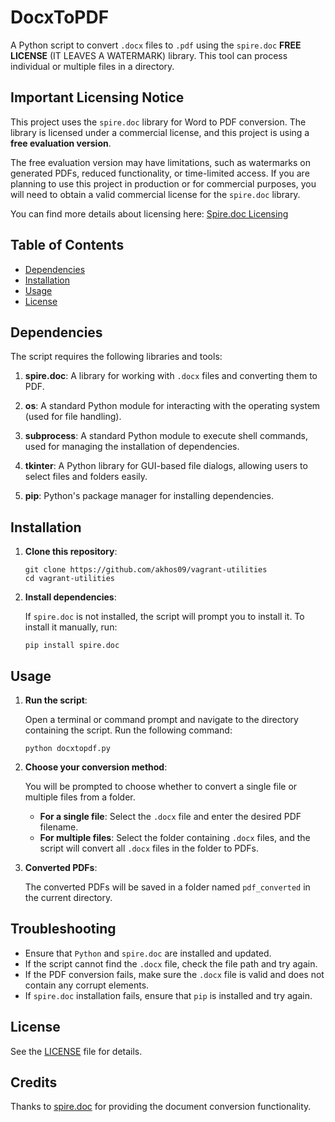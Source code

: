 # DocxToPDF

A Python script to convert `.docx` files to `.pdf` using the `spire.doc` **FREE LICENSE** (IT LEAVES A WATERMARK) library. This tool can process individual or multiple files in a directory.

## Important Licensing Notice

This project uses the `spire.doc` library for Word to PDF conversion. The library is licensed under a commercial license, and this project is using a **free evaluation version**. 

The free evaluation version may have limitations, such as watermarks on generated PDFs, reduced functionality, or time-limited access. If you are planning to use this project in production or for commercial purposes, you will need to obtain a valid commercial license for the `spire.doc` library.

You can find more details about licensing here: [Spire.doc Licensing](https://www.e-iceblue.com/)

## Table of Contents
- [Dependencies](#dependencies)
- [Installation](#installation)
- [Usage](#usage)
- [License](#license)

## Dependencies

The script requires the following libraries and tools:

1. **spire.doc**: A library for working with `.docx` files and converting them to PDF.

2. **os**: A standard Python module for interacting with the operating system (used for file handling).

3. **subprocess**: A standard Python module to execute shell commands, used for managing the installation of dependencies.

4. **tkinter**: A Python library for GUI-based file dialogs, allowing users to select files and folders easily.

5. **pip**: Python's package manager for installing dependencies.

## Installation

1. **Clone this repository**:

   ```
   git clone https://github.com/akhos09/vagrant-utilities
   cd vagrant-utilities
   ```

2. **Install dependencies**:

   If `spire.doc` is not installed, the script will prompt you to install it. To install it manually, run:

   ```
   pip install spire.doc
   ```

## Usage

1. **Run the script**:

   Open a terminal or command prompt and navigate to the directory containing the script. Run the following command:

   ```
   python docxtopdf.py
   ```

2. **Choose your conversion method**:

   You will be prompted to choose whether to convert a single file or multiple files from a folder.

   - **For a single file**: Select the `.docx` file and enter the desired PDF filename.
   - **For multiple files**: Select the folder containing `.docx` files, and the script will convert all `.docx` files in the folder to PDFs.

3. **Converted PDFs**:

   The converted PDFs will be saved in a folder named `pdf_converted` in the current directory.

## Troubleshooting

   - Ensure that `Python` and `spire.doc` are installed and updated.
   - If the script cannot find the `.docx` file, check the file path and try again.
   - If the PDF conversion fails, make sure the `.docx` file is valid and does not contain any corrupt elements.
   - If `spire.doc` installation fails, ensure that `pip` is installed and try again.

## License

See the [LICENSE](LICENSE) file for details.

## Credits

Thanks to [spire.doc](https://www.e-iceblue.com) for providing the document conversion functionality.
